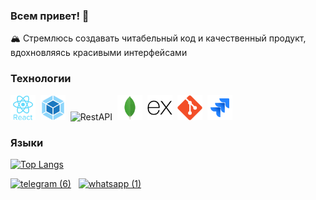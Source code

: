 ### Всем привет! 👋

🏔️ Стремлюсь создавать читабельный код и качественный продукт, вдохновляясь красивыми интерфейсами

### Технологии
<div>
  <img src="https://github.com/devicons/devicon/blob/master/icons/react/react-original-wordmark.svg" title="React" alt="React" width="40" height="40"/>&nbsp;
  <img src="https://github.com/devicons/devicon/blob/master/icons/webpack/webpack-original.svg" title="Webpack" alt="Webpack" width="40" height="40"/>&nbsp;
  <img src="https://icons.veryicon.com/png/o/system/easemob-management-background-icon/rest-api.png" title="RestAPI" alt="RestAPI" width="40" height="40"/>&nbsp;
  <img src="https://github.com/devicons/devicon/blob/master/icons/mongodb/mongodb-original.svg" title="MongoDB" alt="MongoDB" width="40" height="40"/>&nbsp;
  <img src="https://github.com/devicons/devicon/blob/master/icons/express/express-original.svg" title="Express" alt="Express" width="40" height="40"/>&nbsp;
  <img src="https://github.com/devicons/devicon/blob/master/icons/git/git-original.svg" title="Git" alt="Git" width="40" height="40"/>&nbsp;
  <img src="https://github.com/devicons/devicon/blob/master/icons/jira/jira-original.svg" title="Jira" alt="Jira" width="40" height="40"/>&nbsp; 
</div>

### Языки 
[![Top Langs](https://github-readme-stats.vercel.app/api/top-langs/?username=Otkazano&layout=compact)](https://github.com/anuraghazra/github-readme-stats)

[![telegram (6)](https://user-images.githubusercontent.com/70646350/119327162-5952b280-bc8b-11eb-97b2-4484aab48d02.png)](https://t.me/trivep)&nbsp;&nbsp;
[![whatsapp (1)](https://user-images.githubusercontent.com/70646350/119327478-b189b480-bc8b-11eb-8897-22dbd8a529ad.png)](https://wa.me/79115681101)&nbsp;

